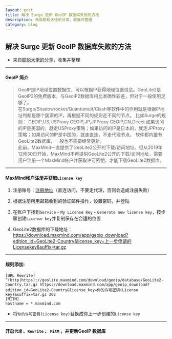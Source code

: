 ```yaml
---
layout: post
title: 解决 Surge 更新 GeoIP 数据库失败的方法
description: 来自聪聪大佬的分享，收集并整理
category: blog
---
```


## 解决 Surge 更新 GeoIP 数据库失败的方法
* 来自[聪聪大佬的分享](https://t.me/yxbjx/378327)，收集并整理

***

#### GeoIP 简介
> GeoIP是IP地理位置数据库，可以根据IP获得地理位置信息。GeoLite2是GeoIP2的免费版本，与GeoIP2数据库相比准确性较差，但对于一般使用足够了。<br/>在Surge/Shadowrocket/Quantumult/Clash等软件中的作用就是根据IP地址判断是哪个国家的IP，再根据不同的规则走不同的节点。
> 比如Surge的规则：
> GEOIP,US,USProxy
> GEOIP,JP,JPProxy
> GEOIP,CN,Direct
> 如果访问的IP是美国的，就走USProxy策略；如果访问的IP是日本的，就走JPProxy策略；如果访问的IP是中国的，就走直连，不走代理节点。
> 软件都内置有GeoLite2数据库，一般也不需要经常更新。<br/>此前，MaxMind一直提供了GeoLite2公开的下载/访问地址。但从2019年12月30日开始，MaxMind不再提供GeoLite2公开的下载/访问地址，需要用户注册一个MaxMind帐户并获取许可密钥，才能下载GeoLite2数据库。

***

#### MaxMind帐户注册并获取`License key`

1. 注册账号：[注册地址](https://www.maxmind.com/en/geolite2/signup )（直连访问，不要走代理，否则会造成注册失败）

2. 根据注册所用邮箱收到的验证邮件操作，设置密码，并登陆

3. 在账户下找到`Service` - `My License Key` - `Generate new license key`，按步骤创建`License key`并复制保存在合适的位置

4. GeoLite2数据库的下载地址：<https://download.maxmind.com/app/geoip_download?edition_id=GeoLite2-Country&license_key=上一步申请的Licensekey&suffix=tar.gz>

***

#### 规则添加:
```
[URL Rewrite]
^(http|https)://geolite.maxmind.com/download/geoip/database/GeoLite2-Country.tar.gz https://download.maxmind.com/app/geoip_download?edition_id=GeoLite2-Country&license_key=你的许可密钥(License key)&suffix=tar.gz 302
[MITM]
hostname = *.maxmind.com
```
* 将`你的许可密钥(License key)`替换成你上一步创建的`License key`

***

#### 开启`代理` 、`Rewrite` 、 `MitM` ，并更新GeoIP 数据库
